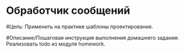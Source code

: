 # Обработчик сообщений

#Цель:
Применить на практике шаблоны проектирования.

#Описание/Пошаговая инструкция выполнения домашнего задания:
Реализовать todo из модуля homework.
